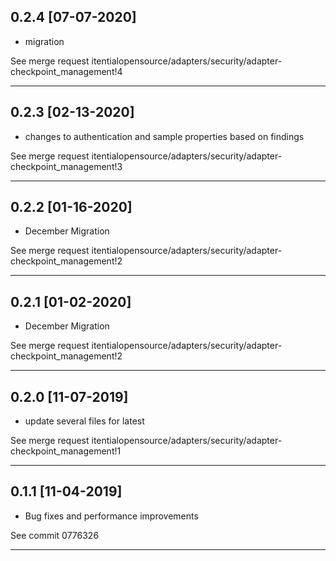 
## 0.2.4 [07-07-2020]

* migration

See merge request itentialopensource/adapters/security/adapter-checkpoint_management!4

---

## 0.2.3 [02-13-2020]

* changes to authentication and sample properties based on findings

See merge request itentialopensource/adapters/security/adapter-checkpoint_management!3

---

## 0.2.2 [01-16-2020]

* December Migration

See merge request itentialopensource/adapters/security/adapter-checkpoint_management!2

---

## 0.2.1 [01-02-2020]

* December Migration

See merge request itentialopensource/adapters/security/adapter-checkpoint_management!2

---

## 0.2.0 [11-07-2019]

* update several files for latest

See merge request itentialopensource/adapters/security/adapter-checkpoint_management!1

---

## 0.1.1 [11-04-2019]

* Bug fixes and performance improvements

See commit 0776326

---
